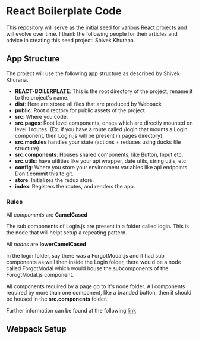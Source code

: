 # React Boilerplate Code
This repository will serve as the initial seed for various React projects and will evolve over time. I thank the following people for their articles and advice in creating this seed project: Shivek Khurana.

## App Structure
The project will use the following app structure as described by Shivek Khurana.

* **REACT-BOILERPLATE**: This is the root directory of the project, rename it to the project's name.
* **dist**: Here are stored all files that are produced by Webpack
* **public**: Root directory for public assets of the project
* **src**: Where you code.
* **src.pages**: Root level components, onses which are directly mounted on level 1 routes. (Ex. if you have a route called /login that mounts a Login component, then Login.js will be present in pages directory).
* **src.modules** handles your state (actions + reduces using ducks file structure)
* **src.components**: Houses shared components, like Button, Input etc.
* **src.utils**: have utilities like your api wrapper, date utils, string utils, etc.
* **config**: Where you store your environment variables like api endpoints. Don't commit this to git.
* **store**: Initializes the redux store.
* **index**: Registers the routes, and renders the app.

### Rules
All _components_ are **CamelCased**

The sub components of Login.js are present in a folder called login. This is the node that will helpt setup a repeating pattern.

All _nodes_ are **lowerCamelCased**

In the login folder, say there was a ForgotModal.js and it had sub components as well then inside the Login folder, there would be a node called ForgotModal which would house the subcomponents of the ForogtModal.js component.

All components required by a page go to it's node folder. All components required by more than one component, like a branded button, then it should be housed in the **src.components** folder.

Further information can be found at the following [link](https://hackernoon.com/fractal-a-react-app-structure-for-infinite-scale-4dab943092af)

## Webpack Setup